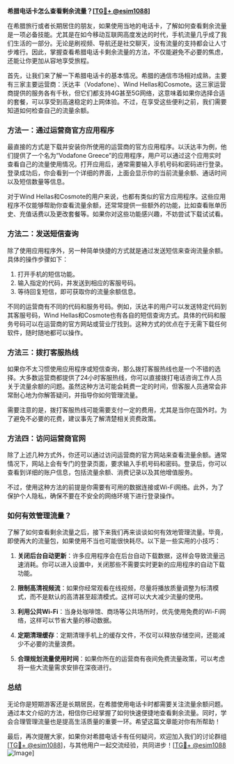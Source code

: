 **希腊电话卡怎么查看剩余流量？[[TG💪+ @esim1088](https://t.me/s/esim1088)]**

在希腊旅行或者长期居住的朋友，如果使用当地的电话卡，了解如何查看剩余流量是一项必备技能。尤其是在如今移动互联网高度发达的时代，手机流量几乎成了我们生活的一部分。无论是刷视频、导航还是社交聊天，没有流量的支持都会让人寸步难行。因此，掌握查看希腊电话卡剩余流量的方法，不仅能避免不必要的焦虑，还能让你更加从容地享受旅程。

首先，让我们来了解一下希腊电话卡的基本情况。希腊的通信市场相对成熟，主要有三家主要运营商：沃达丰（Vodafone）、Wind Hellas和Cosmote。这三家运营商提供的服务各有千秋，但它们都支持4G甚至5G网络，这意味着如果你选择合适的套餐，可以享受到高速稳定的上网体验。不过，在享受这些便利之前，我们需要知道如何检查自己的流量余额。

### **方法一：通过运营商官方应用程序**

最直接的方式是下载并安装你所使用的运营商的官方应用程序。以沃达丰为例，他们提供了一个名为“Vodafone Greece”的应用程序，用户可以通过这个应用实时查看自己的流量使用情况。打开应用后，通常需要输入手机号码和密码进行登录。登录成功后，你会看到一个详细的界面，上面会显示你的当前流量余额、通话时间以及短信数量等信息。

对于Wind Hellas和Cosmote的用户来说，也都有类似的官方应用程序。这些应用程序不仅能够帮助你查看流量余额，还常常提供一些额外的功能，比如查看账单历史、充值话费以及更改套餐等。如果你对这些功能感兴趣，不妨尝试下载试试看。

### **方法二：发送短信查询**

除了使用应用程序外，另一种简单快捷的方式就是通过发送短信来查询流量余额。具体的操作步骤如下：

1. 打开手机的短信功能。
2. 输入指定的代码，并发送到相应的客服号码。
3. 等待回复短信，即可获取你的流量余额信息。

不同的运营商有不同的代码和服务号码。例如，沃达丰的用户可以发送特定代码到其客服号码，Wind Hellas和Cosmote也有各自的短信查询方式。具体的代码和服务号码可以在运营商的官方网站或营业厅找到。这种方式的优点在于无需下载任何软件，随时随地都可以操作。

### **方法三：拨打客服热线**

如果你不太习惯使用应用程序或短信查询，那么拨打客服热线也是一个不错的选择。大多数运营商都提供了24小时客服热线，你可以直接拨打电话咨询工作人员关于流量余额的问题。虽然这种方法可能会耗费一定的时间，但客服人员通常会非常耐心地为你解答疑问，并指导你如何管理流量。

需要注意的是，拨打客服热线可能需要支付一定的费用，尤其是当你在国外时。为了避免不必要的花费，建议事先了解清楚相关资费政策。

### **方法四：访问运营商官网**

除了上述几种方式外，你还可以通过访问运营商的官方网站来查看流量余额。通常情况下，网站上会有专门的登录页面，要求输入手机号码和密码。登录后，你可以查看到详细的账户信息，包括流量余额、消费记录以及其他增值服务。

不过，使用这种方法的前提是你需要有可用的数据连接或Wi-Fi网络。此外，为了保护个人隐私，确保不要在不安全的网络环境下进行登录操作。

### **如何有效管理流量？**

了解了如何查看剩余流量之后，接下来我们再来谈谈如何有效地管理流量。毕竟，即使再大的流量包，如果使用不当也可能很快耗尽。以下是一些实用的小技巧：

1. **关闭后台自动更新**：许多应用程序会在后台自动下载数据，这样会导致流量迅速消耗。你可以进入设置中，关闭那些不需要实时更新的应用程序的自动下载功能。
   
2. **限制高清视频流**：如果你经常观看在线视频，尽量将播放质量调整为标清模式，而不是默认的高清甚至超清模式。这样可以大大减少流量的使用。

3. **利用公共Wi-Fi**：当身处咖啡馆、商场等公共场所时，优先使用免费的Wi-Fi网络，这样可以节省大量的移动数据。

4. **定期清理缓存**：定期清理手机上的缓存文件，不仅可以释放存储空间，还能减少不必要的流量浪费。

5. **合理规划流量使用时间**：如果你所在的运营商有夜间免费流量政策，可以考虑将一些大流量需求安排在深夜进行。

### **总结**

无论你是短期游客还是长期居民，在希腊使用电话卡时都需要关注流量余额问题。通过本文介绍的方法，相信你已经掌握了如何快速便捷地查看剩余流量。同时，学会合理管理流量也是提高生活质量的重要一环。希望这篇文章能对你有所帮助！

最后，再次提醒大家，如果你对希腊电话卡有任何疑问，欢迎加入我们的讨论群组[[TG💪+ @esim1088](https://t.me/s/esim1088)]，与其他用户一起交流经验，共同进步！[[TG💪+ @esim1088](https://t.me/s/esim1088) ![Image](https://i.postimg.cc/4NQfJmqS/Snipaste-2025-05-13-00-14-12.png)]